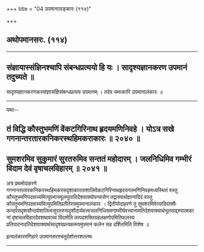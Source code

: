 +++
title = "04 उपमानालङ्कारः (११४)"

+++


## अथोपमानसरः. (११४)

------------------------------------------------------------------------

## संज्ञायास्संज्ञिनश्चापि संबन्धप्रत्ययो हि यः । सादृश्यज्ञानकरण उपमानं तदुच्यते ॥

सादृश्यज्ञानकरणकस्संज्ञासंज्ञिसंबन्धप्रत्यय उपमानम् । तदेव चमत्कारि
उपमानालंकारः ॥

------------------------------------------------------------------------

यथा--



## तं विद्धि कौस्तुभमणिं वेंकटगिरिनाथ हृदयमणिनिवहे । योऽत्र सखे गगनान्तरतारकनिकरस्थहिमकराकारः ॥ २०४० ॥



## सुमशरमिव सुकुमारं सुरतरुमिव सन्ततं महोदारम् । जलनिधिमिव गम्भीरं विदाम देवं वृषाचलविहारम् ॥ २०४१ ॥

अत्र प्रथमोदाहरणे
गगनान्तरतारकनिकरस्थहिमकरसदृशाकारताशालिवेंकटगिरिनाथहृदयगतमणिनिवहमध्यस्थितं
वस्तु कौस्तुभमणिपदवाच्यमित्युपमानमूलभूतातिदेशवाक्योपन्यासेन
तद्वाक्यार्थज्ञानादिदं वस्तु
कौस्तुभमणिपदवाच्यमित्युपमितिप्रतीतेरयमुपमानालंकारः । द्वितीयोदाहरणे तु
सुमशरमिवेत्यादिवाक्यैः
कन्दर्पसदृशसौन्दर्यशालित्वसुरतरुसदृशौदार्यवत्त्वजलनिधिसमगाम्भीर्यवत्त्वानामतिदेशवाक्यार्थभूतसाद्दश्यात्मकानां
वृषाचलविहारदेवशब्दवाच्यं विदामेति तत्पदशक्तिग्रहलक्षणोपमितिफलस्य
प्रतिपादनादतिदेशवाक्यार्थसादृश्यप्रत्यक्षरूपमुपमानं फलेन सह दर्शितमिति
विशेषः ॥

इत्यलंकारमणिहारे उपमानसरश्चतुर्दशोत्तरशततमः

------------------------------------------------------------------------

